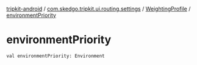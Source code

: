 [tripkit-android](../../index.md) / [com.skedgo.tripkit.ui.routing.settings](../index.md) / [WeightingProfile](index.md) / [environmentPriority](./environment-priority.md)

# environmentPriority

`val environmentPriority: Environment`